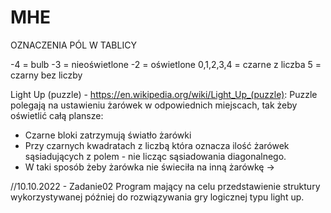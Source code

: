 # MHE

OZNACZENIA PÓL W TABLICY

 -4 = bulb
 -3 = nieoświetlone
 -2 = oświetlone
 0,1,2,3,4 = czarne z liczba
 5 = czarny bez liczby


Light Up (puzzle) - https://en.wikipedia.org/wiki/Light_Up_(puzzle):
Puzzle polegają na ustawieniu żarówek w odpowiednich miejscach, tak żeby oświetlić całą plansze:
  - Czarne bloki zatrzymują światło żarówki
  - Przy czarnych kwadratach z liczbą która oznacza ilość żarówek sąsiadujących z polem - nie licząc sąsiadowania diagonalnego.
  - W taki sposób żeby żarówka nie świeciła na inną żarówkę -> 

//10.10.2022 - Zadanie02
Program mający na celu przedstawienie struktury wykorzystywanej później do rozwiązywania gry logicznej typu light up.
